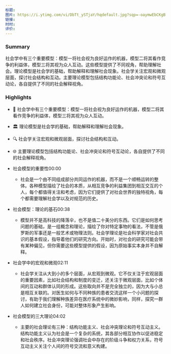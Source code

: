 ```yaml
---
标题: 
图片: https://i.ytimg.com/vi/DbTt_ySTjaY/hqdefault.jpg?sqp=-oaymwEbCKgBEF5IVfKriqkDDggBFQAAiEIYAXABwAEG&rs=AOn4CLAdQWzyg_agBON_Y3erQsXI-8sL2w
链接: 
时时: 
评价:
---
```

### Summary

社会学中有三个重要模型：模型一将社会视为良好运作的机器，模型二将其看作竞争的利益体，模型三将其视为众人互动。这些模型提供了不同视角，帮助理解社会。理论模型是社会学的基础，帮助解释和理解社会现象。社会学关注宏观和微观层面，探讨社会结构和互动。主要理论模型包括结构功能论、社会冲突论和符号互动论，各自提供了不同的社会解释视角。

### Highlights

- 🤔 社会学中有三个重要模型：模型一将社会视为良好运作的机器，模型二将其看作竞争的利益体，模型三将其视为众人互动。
- 🏛️ 理论模型是社会学的基础，帮助解释和理解社会现象。
- 🔍 社会学关注宏观和微观层面，探讨社会结构和互动。
- 🌐 主要理论模型包括结构功能论、社会冲突论和符号互动论，各自提供了不同的社会解释视角。
- 社会模型的重要性00:00
    
    - 社会是一个由不同组成部分共同运作的机器，而不是一个顺畅运转的整体。各种模型描绘了社会的本质，从相互竞争的利益集团到相互交互的个人，每个都值得关注和考虑，因为它们提供了对社会世界的独特视角，每个都需要理解社会学以及对规范的历史。
- 社会模型：理论的基石00:38
    
    - 模型并不是高科技的降落伞，也不是值二十美分的东西。它们是如何思考问题的基础，是一组概念和理论，描绘了你对特定事物的看法，不管是俄罗斯的军事还是一般艺术或物理法则。社会学理论是社会科学家对社会共识的基本假设，指导着他们的研究方向。开始时，对社会的研究可能会带有某种偏见，但你需要这些模型提供的假设，因为原始事实本身并不自解释。
- 社会学中的宏观和微观02:11
    
    - 社会学关注从大到小的多个层面，从宏观到微观。它不仅关注于宏观层面的重要因素，比如社会结构和制度的变迁，还关注于微观层面，比如个体间的互动和群体认同的形成。这些取向并不是完全独立的，因为大与小总是相互关联的。对医生如何与不同种族的患者交流这样一个小问题的探讨，有助于我们理解种族差异在医疗系统中的微妙影响，同样，探究一群人如何建立社会身份，可能对整体形象产生影响。
- 社会模型的三大理论04:02
    
    - 主要的社会理论有三种：结构功能主义、社会冲突理论和符号互动主义。结构功能主义认为社会是一个复杂的系统，其各部分相互协作以促进稳定和社会秩序。社会冲突理论强调社会中存在的阶级斗争和权力关系，符号互动主义关注个人间的符号交流和意义构建。